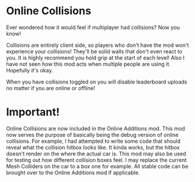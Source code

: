 # Online Collisions

Ever wondered how it would feel if multiplayer had collisions? Now you know!

Collisions are entirely client side, so players who don't have the mod won't experience your collisions! They'll be solid walls that don't even react to you.
It is highly recommend you hold grip at the start of each level!
Also I have not seen how this mod acts when multiple people are using it. Hopefully it's okay.

When you have collisions toggled on you will disable leaderboard uploads no matter if you are online or offline!

# Important!

Online Collisions are now included in the Online Additions mod. This mod now serves the purpose of basically being the debug version of online collisions. 
For example, I had attempted to write some code that should reveal what the collision hitbox looks like. It kinda works, but the hitbox doesn't render on the where the actual car is.
This mod may also be used for testing out how different collision boxes feel. I may replace the current Mesh Colliders on the car to a box one for example. All stable code can be brought over to the Online Additions mod if applicable.
